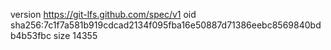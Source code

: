 version https://git-lfs.github.com/spec/v1
oid sha256:7c1f7a581b919cdcad2134f095fba16e50887d71386eebc8569840bdb4b53fbc
size 14355
